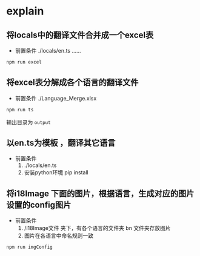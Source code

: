 # explain 

## 将locals中的翻译文件合并成一个excel表

- 前置条件
    ./locals/en.ts
    ......

```bash
npm run excel 
```
## 将excel表分解成各个语言的翻译文件

- 前置条件
  ./Language_Merge.xlsx 

```bash
npm run ts 
```

输出目录为 `output`


## 以en.ts为模板 ，翻译其它语言
- 前置条件
  1.  ./locals/en.ts
  2. 安装python环境  pip install 

##  将i18Image 下面的图片，根据语言，生成对应的图片设置的config图片

- 前置条件
  1. /i18Image文件 夹下，有各个语言的文件夹 bn  文件夹存放图片
  2. 图片在各语言中命名规则一致
``` bash
npm run imgConfig
```
